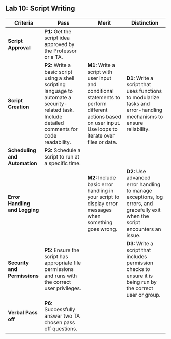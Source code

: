 ## Lab 10: Script Writing

| **Criteria** | **Pass** | **Merit** | **Distinction** |
|------|--------------------------------------|--------------------------------------|--------------------------------------|
| **Script Approval** | **P1:** Get the script idea approved by the Professor or a TA. |
| **Script Creation** | **P2:** Write a basic script using a shell scripting language to automate a security-related task. Include detailed comments for code readability.  | **M1:** Write a script with user input and conditional statements to perform different actions based on user input. Use loops to iterate over files or data. | **D1:** Write a script that uses functions to modularize tasks and error-handling mechanisms to ensure reliability.  |
| **Scheduling and Automation** | **P3:**  Schedule a script to run at a specific time. | 
| **Error Handling and Logging** | | **M2:** Include basic error handling in your script to display error messages when something goes wrong. | **D2:** Use advanced error handling to manage exceptions, log errors, and gracefully exit when the script encounters an issue. | 
| **Security and Permissions** |  **P5:** Ensure the script has appropriate file permissions and runs with the correct user privileges. | | **D3:** Write a script that includes permission checks to ensure it is being run by the correct user or group.  |
| **Verbal Pass off** | **P6:** Successfully answer two TA chosen pass off questions.|
